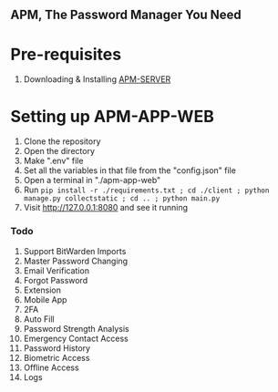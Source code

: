 ## APM, The Password Manager You Need

# Pre-requisites
1. Downloading & Installing [APM-SERVER](https://github.com/Abled-Taha/apm-server)

# Setting up APM-APP-WEB
1. Clone the repository
2. Open the directory
3. Make ".env" file
4. Set all the variables in that file from the "config.json" file
5. Open a terminal in "./apm-app-web"
6. Run ```pip install -r ./requirements.txt ; cd ./client ; python manage.py collectstatic ; cd .. ; python main.py```
7. Visit http://127.0.0.1:8080 and see it running

### Todo
1. Support BitWarden Imports
2. Master Password Changing
3. Email Verification
4. Forgot Password
5. Extension
6. Mobile App
7. 2FA
8.  Auto Fill
9.  Password Strength Analysis
10. Emergency Contact Access
11. Password History
12. Biometric Access
13. Offline Access
14. Logs